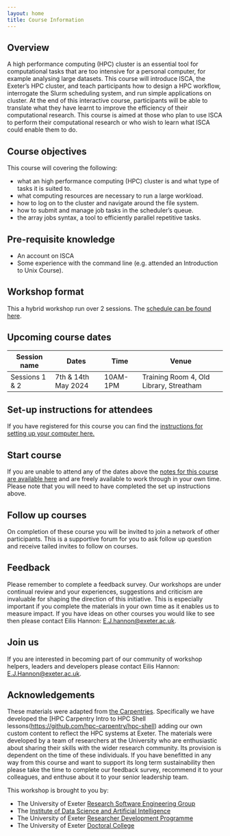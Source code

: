 ```yaml
---
layout: home
title: Course Information
---
```



## Overview

A high performance computing (HPC) cluster is an essential tool for computational tasks that are too intensive for a personal computer, for example analysing large datasets. This course will introduce ISCA, the Exeter’s HPC cluster, and teach participants how to design a HPC workflow, interrogate the Slurm scheduling system, and run simple applications on cluster. At the end of this interactive course, participants will be able to translate what they have learnt to improve the efficiency of their computational research. 
This course is aimed at those who plan to use ISCA to perform their computational research or who wish to learn what ISCA could enable them to do.


## Course objectives

This course will covering the following:

- what an high performance computing (HPC) cluster is and what type of tasks it is suited to.
- what computing resources are necessary to run a large workload.
- how to log on to the cluster and navigate around the file system.
- how to submit and manage job tasks in the scheduler’s queue.
- the array jobs syntax, a tool to efficiently parallel repetitive tasks.


## Pre-requisite knowledge

- An account on ISCA
- Some experience with the command line (e.g. attended an Introduction to Unix Course). 


## Workshop format

This a hybrid workshop run over 2 sessions. The [schedule can be found here](https://uniexeterrse.github.io/intro-to-isca/schedule.html).

## Upcoming course dates

| Session name | Dates | Time  | Venue |
| --- |--- |--- |--- |
| Sessions 1 & 2 | 7th & 14th May 2024 | 10AM-1PM | Training Room 4, Old Library, Streatham | 


## Set-up instructions for attendees

If you have registered for this course you can find the [instructions for setting up your computer here.](https://uniexeterrse.github.io/intro-to-isca/setup.html)

## Start course

If you are unable to attend any of the dates above the [notes for this course are available here](https://uniexeterrse.github.io/intro-to-isca/contents.html) and are freely available to work through in your own time. Please note that you will need to have completed the set up instructions above.

## Follow up courses

On completion of these course you will be invited to join a network of other participants. This is a supportive forum for you to ask follow up question and receive tailed invites to follow on courses.

## Feedback

Please remember to complete a feedback survey. Our workshops are under continual review and your experiences, suggestions and criticism are invaluable for shaping the direction of this initiative. This is especially important if you complete the materials in your own time as it enables us to measure impact. If you have ideas on other courses you would like to see then please contact Eilis Hannon: <E.J.hannon@exeter.ac.uk>.

## Join us

If you are interested in becoming part of our community of workshop helpers, leaders and developers please contact Eilis Hannon: <E.J.Hannon@exeter.ac.uk>.

## Acknowledgements

These materials were adapted from [the Carpentries](https://carpentries.org/). Specifically we have developed the [HPC Carpentry Intro to HPC Shell lessons(https://github.com/hpc-carpentry/hpc-shell) adding our own custom content to reflect the HPC systems at Exeter. The materials were developed by a team of researchers at the University who are enthusiastic about sharing their skills with the wider research community. Its provision is dependent on the time of these individuals. If you have benefitted in any way from this course and want to support its long term sustainability then please take the time to complete our feedback survey, recommend it to your colleagues, and enthuse about it to your senior leadership team.

This workshop is brought to you by:

- The University of Exeter [Research Software Engineering Group](https://www.exeter.ac.uk/research/idsai/team/researchsoftwareengineers/)
- The [Institute of Data Science and Artificial Intelligence](https://www.exeter.ac.uk/research/idsai/)
- The University of Exeter [Researcher Development Programme](https://www.exeter.ac.uk/research/doctoralcollege/early-career-researchers/traininganddevelopment/rdprogramme/)
- The University of Exeter [Doctoral College](https://www.exeter.ac.uk/research/doctoralcollege/)
